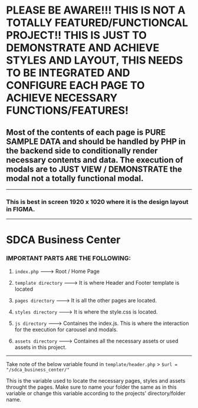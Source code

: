 # PLEASE BE AWARE!!! THIS IS NOT A TOTALLY FEATURED/FUNCTIONCAL PROJECT!! THIS IS JUST TO DEMONSTRATE AND ACHIEVE STYLES AND LAYOUT, THIS NEEDS TO BE INTEGRATED AND CONFIGURE EACH PAGE TO ACHIEVE NECESSARY FUNCTIONS/FEATURES!

## Most of the contents of each page is PURE SAMPLE DATA and should be handled by PHP in the backend side to conditionally render necessary contents and data. The execution of modals are to JUST VIEW / DEMONSTRATE the modal not a totally functional modal.

---

### This is best in screen 1920 x 1020 where it is the design layout in FIGMA.

---

# SDCA Business Center

### IMPORTANT PARTS ARE THE FOLLOWING:

1. `index.php` ---> Root / Home Page

2. `template directory` ---> It is where Header and Footer template is located

3. `pages directory` ---> It is all the other pages are located.

4. `styles directory` ---> It is where the style.css is located.

5. `js directory` ---> Containes the index.js. This is where the interaction for the execution for carousel and modals.

6. `assets directory` ---> Containes all the necessary assets or used assets in this project.

---

Take note of the below variable found in `template/header.php` > `$url = "/sdca_business_center/"`

This is the variable used to locate the necessary pages, styles and assets throught the pages. Make sure to name your folder the same as in this variable or change this variable according to the projects' directory/folder name.


